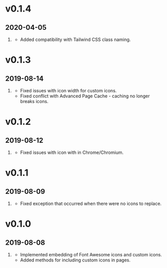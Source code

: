 # v0.1.4
## 2020-04-05

1. [](#improved)
    * Added compatibility with Tailwind CSS class naming.

# v0.1.3
## 2019-08-14

1. [](#bugfix)
    * Fixed issues with icon width for custom icons.
    * Fixed conflict with Advanced Page Cache - caching no longer breaks icons.

# v0.1.2
## 2019-08-12

1. [](#bugfix)
    * Fixed issues with icon with in Chrome/Chromium.

# v0.1.1
## 2019-08-09

1. [](#bugfix)
    * Fixed exception that occurred when there were no icons to replace.

# v0.1.0
## 2019-08-08

1. [](#new)
    * Implemented embedding of Font Awesome icons and custom icons.
    * Added methods for including custom icons in pages.
